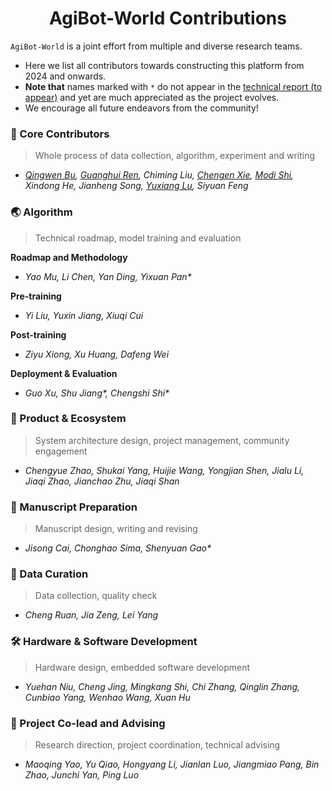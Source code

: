 <div align="center">

# AgiBot-World Contributions

</div>

`AgiBot-World` is a joint effort from multiple and diverse research teams. 

- Here we list all contributors towards constructing this platform from 2024 and onwards.
- **Note that** names marked with `*` do not appear in the [technical report (to appear)]() and yet are much appreciated as the project evolves.
- We encourage all future endeavors from the community!

### 🌟 Core Contributors
> Whole process of data collection, algorithm, experiment and writing

 - *[Qingwen Bu](https://scholar.google.com/citations?user=-JCRysgAAAAJ&hl=zh-CN), [Guanghui Ren](https://scholar.google.com/citations?hl=zh-CN&user=oqN1dA8AAAAJ), Chiming Liu, [Chengen Xie](https://scholar.google.com/citations?hl=zh-CN&user=-Sk1x_gAAAAJ), [Modi Shi](https://github.com/ModiShi), Xindong He, Jianheng Song, [Yuxiang Lu](https://scholar.google.com/citations?hl=zh-CN&user=7m-TOp8AAAAJ), Siyuan Feng* 


### 🌏 Algorithm
> Technical roadmap, model training and evaluation<br>

**Roadmap and Methodology** <br>
- *Yao Mu, Li Chen, Yan Ding, Yixuan Pan\** <br>
  
**Pre-training** <br>
- *Yi Liu, Yuxin Jiang, Xiuqi Cui* <br>

**Post-training** <br>
- *Ziyu Xiong, Xu Huang, Dafeng Wei* <br>

**Deployment & Evaluation** <br>
- *Guo Xu, Shu Jiang\*, Chengshi Shi\** <br>

### 💫 Product & Ecosystem
> System architecture design, project management, community engagement
- *Chengyue Zhao, Shukai Yang, Huijie Wang, Yongjian Shen, Jialu Li, Jiaqi Zhao, Jianchao Zhu, Jiaqi Shan*

### 📖 Manuscript Preparation
> Manuscript design, writing and revising
- *Jisong Cai, Chonghao Sima, Shenyuan Gao\**

### 🦾 Data Curation
> Data collection, quality check
- *Cheng Ruan, Jia Zeng, Lei Yang*

### 🛠️ Hardware & Software Development
> Hardware design, embedded software development
- *Yuehan Niu, Cheng Jing, Mingkang Shi, Chi Zhang, Qinglin Zhang, Cunbiao Yang, Wenhao Wang, Xuan Hu*

### 🚀 Project Co-lead and Advising
> Research direction, project coordination, technical advising
- *Maoqing Yao, Yu Qiao, Hongyang Li, Jianlan Luo, Jiangmiao Pang, Bin Zhao, Junchi Yan, Ping Luo*
